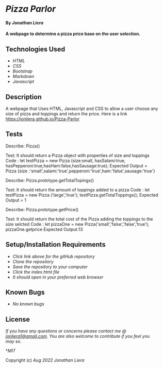# _Pizza Parlor_

#### By _**Jonathan Liera**_

####  A webpage to determine a pizza price base on the user selection.

## Technologies Used

* _HTML_
* _CSS_
* _Bootstrap_
* _Markdown_
* _Javascript_

## Description
A webpage that Uses HTML, Javascript and CSS to allow a user choose any size of pizza and toppings and return the price. Here is a link https://jonliera.github.io/Pizza-Parlor

## Tests

Describe: Pizza()

Test: It should return a Pizza object with properties of size and toppings
Code : let testPizza = new Pizza (size:small, hasSalami:true, hasPepperoni:true,hasHam:false,hasSausage:true);
Expected Output = Pizza {size :'small',salami:'true',pepperoni:'true',ham:'false',sausage:'true'}

Describe: Pizza.prototype.getTotalTopings()

Test: It should return the amount of toppings added to a pizza
Code : let testPizza = new Pizza ('large','true');
testPizza.getTotalToppings();
Expected Output = 1

Describe: Pizza.prototype.getPrice()

Test: It should return the total cost of the Pizza adding the toppings to the size selcted
Code : let pizzaOne = new Pizza('small','false','false','true');
pizzaOne.getprice
Expected Output:13


## Setup/Installation Requirements

* _Click link above for the gitHub repository_
* _Clone the repository_
* _Save the repository to your computer_
* _Click the index.html file_
* _It should open in your preferred web browser_

## Known Bugs

* _No known bugs_

## License

_If you have any questions or concerns please contact me @ jonliera1@gmail.com. You are also welcome to contribute if you feel you may so._

*_MIT_

Copyright (c) _Aug 2022_ _Jonathan Liera_
